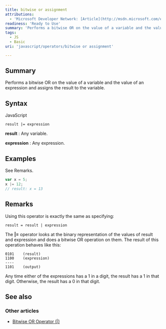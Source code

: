 ```yaml
---
title: bitwise or assignment
attributions:
  - 'Microsoft Developer Network: [Article](http://msdn.microsoft.com/en-us/library/ie/81bads72(v=vs.94).aspx)'
readiness: 'Ready to Use'
summary: 'Performs a bitwise OR on the value of a variable and the value of an expression and assigns the result to the variable.'
tags:
  - JS
  - Basic
uri: 'javascript/operators/bitwise or assignment'

---
```

## <span>Summary</span>

Performs a bitwise OR on the value of a variable and the value of an expression and assigns the result to the variable.

## <span>Syntax</span>

<span class="language">JavaScript</span>

    result |= expression

**result**
:   Any variable.

**expression**
:   Any expression.

## <span>Examples</span>

See Remarks.

``` js
var x = 5;
x |= 12;
// result: x = 13
```

## <span>Remarks</span>

Using this operator is exactly the same as specifying:

    result = result | expression

The **|=** operator looks at the binary representation of the values of result and expression and does a bitwise OR operation on them. The result of this operation behaves like this:

    0101    (result)
    1100    (expression)
    ----
    1101    (output)

Any time either of the expressions has a 1 in a digit, the result has a 1 in that digit. Otherwise, the result has a 0 in that digit.

## <span>See also</span>

### <span>Other articles</span>

-   [Bitwise OR Operator (|)](/javascript/operators/bitwise_or)

